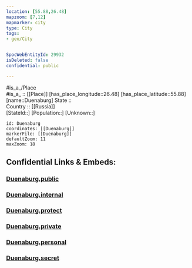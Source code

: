 ```yaml
---
location: [55.88,26.48] 
mapzoom: [7,12] 
mapmarker: city 
type: City
tags:
- geo/City


SpocWebEntityId: 29932
isDeleted: false
confidential: public

---
```

#is_a_/Place  
#is_a_ :: [[Place]] 
[has_place_longitude::26.48] 
[has_place_latitude::55.88] 
[name::Duenaburg] 
State ::  
Country :: [[Russia]]  
[StateId::] 
[Population::] 
[Unknown::] 


```leaflet
id: Duenaburg
coordinates: [[Duenaburg]] 
markerFile: [[Duenaburg]] 
defaultZoom: 11 
maxZoom: 18
```


## Confidential Links & Embeds: 

### [Duenaburg.public](/_public/\Earth\Continent\Europe\Europe~North\Latvia\Regions~Latvia\Latgale\counties~Latgale\Daugavpils\CityDuenaburg.public.md) 

### [Duenaburg.internal](/_internal/\Earth\Continent\Europe\Europe~North\Latvia\Regions~Latvia\Latgale\counties~Latgale\Daugavpils\CityDuenaburg.internal.md) 

### [Duenaburg.protect](/_protect/\Earth\Continent\Europe\Europe~North\Latvia\Regions~Latvia\Latgale\counties~Latgale\Daugavpils\CityDuenaburg.protect.md) 

### [Duenaburg.private](/_private/\Earth\Continent\Europe\Europe~North\Latvia\Regions~Latvia\Latgale\counties~Latgale\Daugavpils\CityDuenaburg.private.md) 

### [Duenaburg.personal](/_personal/\Earth\Continent\Europe\Europe~North\Latvia\Regions~Latvia\Latgale\counties~Latgale\Daugavpils\CityDuenaburg.personal.md) 

### [Duenaburg.secret](/_secret/\Earth\Continent\Europe\Europe~North\Latvia\Regions~Latvia\Latgale\counties~Latgale\Daugavpils\CityDuenaburg.secret.md)

